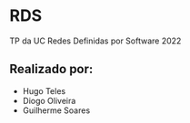 # RDS
 TP da UC Redes Definidas por Software 2022

## Realizado por:
- Hugo Teles
- Diogo Oliveira
- Guilherme Soares
